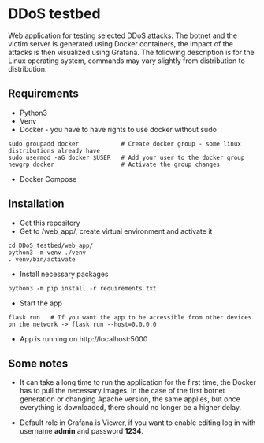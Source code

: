 # DDoS testbed
Web application for testing selected DDoS attacks. The botnet and the victim server is generated using Docker containers, the impact of the attacks is then visualized using Grafana. The following description is for the Linux operating system, commands may vary slightly from distribution to distribution.
## Requirements

- Python3 
- Venv
- Docker - you have to have rights to use docker without sudo <!--  https://docs.docker.com/engine/install/linux-postinstall -->
```
sudo groupadd docker            # Create docker group - some linux distributions already have
sudo usermod -aG docker $USER   # Add your user to the docker group 
newgrp docker                   # Activate the group changes
```
- Docker Compose


## Installation
- Get this repository
- Get to /web_app/, create virtual environment and activate it
```
cd DDoS_testbed/web_app/
python3 -m venv ./venv
. venv/bin/activate
```
- Install necessary packages
```
python3 -m pip install -r requirements.txt
```
- Start the app
```
flask run   # If you want the app to be accessible from other devices on the network -> flask run --host=0.0.0.0
```
- App is running on http://localhost:5000 

## Some notes
- It can take a long time to run the application for the first time, the Docker has to pull the necessary images. In the case of the first botnet generation or changing Apache version, the same applies, but once everything is downloaded, there should no longer be a higher delay.

- Default role in Grafana is Viewer, if you want to enable editing log in with username **admin** and password **1234**.
